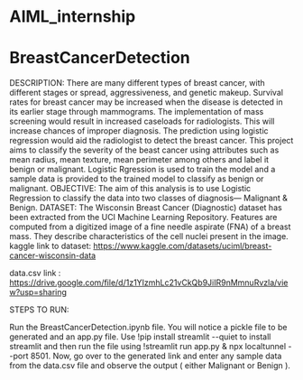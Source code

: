 # AIML_internship
# BreastCancerDetection
DESCRIPTION:
There are many different types of breast cancer, with different stages or spread, aggressiveness, and genetic
makeup. Survival rates for breast cancer may be increased when the disease is detected in its earlier stage through
mammograms. The implementation of mass screening would result in increased caseloads for radiologists. This will
increase chances of improper diagnosis. The prediction using logistic regression would aid the radiologist to detect
the breast cancer. This project aims to classify the severity of the beast cancer using attributes such as mean radius, mean texture, mean perimeter among others and label it benign or malignant. Logistic Rgression is used to train the model and a sample data is provided to the trained model to classify as benign or malignant.
OBJECTIVE:
The aim of this analysis is to use Logistic Regression to classify the data into two classes of diagnosis— Malignant & Benign.
DATASET:
The Wisconsin Breast Cancer (Diagnostic) dataset has been extracted from the UCI Machine Learning Repository. Features are computed from a digitized image of a fine needle aspirate (FNA) of a breast mass. They describe characteristics of the cell nuclei present in the image.
kaggle link to dataset: https://www.kaggle.com/datasets/uciml/breast-cancer-wisconsin-data

data.csv link : https://drive.google.com/file/d/1z1YIzmhLc21vCkQb9JiIR9nMmnuRvzla/view?usp=sharing

STEPS TO RUN:

Run the BreastCancerDetection.ipynb file.
You will notice a pickle file to be generated and an app.py file. 
Use !pip install streamlit --quiet to install streamlit and then run the file using !streamlit run app.py & npx localtunnel --port 8501.
Now, go over to the generated link and enter any sample data from the data.csv file and observe the output ( either Malignant or Benign ).
